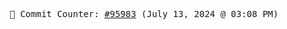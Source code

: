 <p align="center">
    <samp>
        📮 Commit Counter: <a href="https://github.com/Javascript-void0/Javascript-void0/commits/main">#95983</a> (July 13, 2024 @ 03:08 PM)
    </samp>
</p>
